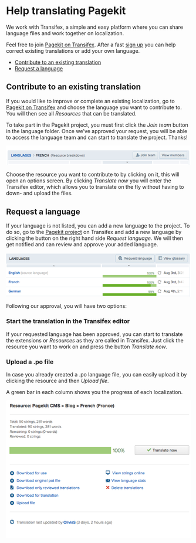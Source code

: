# Help translating Pagekit
<p class="uk-article-lead">We work with Transifex, a simple and easy platform where you can share language files and work together on localization.</p>

Feel free to join [Pagekit on Transifex](http://www.transifex.com/organization/pagekit). After a fast [sign up](http://www.transifex.com/signup/) you can help correct existing translations or add your own language.

<ul class="uk-list">
    <li><a href="#contribute-to-an-existing-translation">Contribute to an existing translation</a></li>
    <li><a href="#request-a-language">Request a language</a></li>
</ul>

## Contribute to an existing translation
If you would like to improve or complete an existing localization, go to [Pagekit on Transifex](http://www.transifex.com/organization/pagekit/) and choose the language you want to contribute to. You will then see all _Resources_ that can be translated.

To take part in the Pagekit project, you must first click the _Join team_ button in the language folder. Once we've approved your request, you will be able to access the language team and can start to translate the project. Thanks!

![Join team](assets/tutorial-translation-join.png)

Choose the resource you want to contribute to by clicking on it, this will open an options screen. By clicking _Translate now_ you will enter the Transifex editor, which allows you to translate on the fly without having to down- and upload the files.

## Request a language
If your language is not listed, you can add a new language to the project. To do so, go to the [Pagekit project](http://www.transifex.com/organization/pagekit/) on Transifex and add a new language by clicking the button on the right hand side _Request language_. We will then get notified and can review and approve your added language.

![Request a language](assets/tutorial-translation-request.png)

Following our approval, you will have two options:

### Start the translation in the Transifex editor
If your requested language has been approved, you can start to translate the extensions or _Resources_ as they are called in Transifex. Just click the resource you want to work on and press the button _Translate now_.

### Upload a .po file
In case you already created a .po language file, you can easily upload it by clicking the resource and then _Upload file_.

A green bar in each column shows you the progress of each localization.

![Options](assets/tutorial-translation-options.png)
